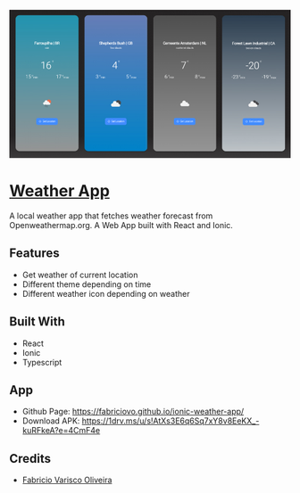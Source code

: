 ![prints](./doc/ionic_weather_app.jpg)

# [Weather App](https://github.com/fabriciovo/ionic-weather-app/)
A local weather app that fetches weather forecast from Openweathermap.org. A  Web App built with React and Ionic.

## Features
* Get weather of current location
* Different theme depending on time
* Different weather icon depending on weather

## Built With
* React
* Ionic
* Typescript

## App
* Github Page: https://fabriciovo.github.io/ionic-weather-app/
* Download APK: https://1drv.ms/u/s!AtXs3E6q6Sq7xY8v8EeKX_-kuRFkeA?e=4CmF4e

## Credits

- [Fabricio Varisco Oliveira](https://github.com/fabriciovo)



